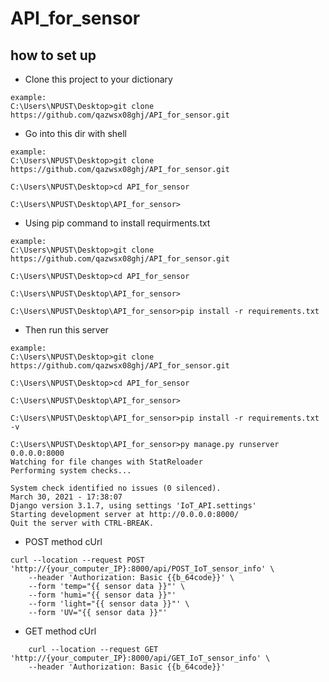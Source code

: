 # API_for_sensor

## how to set up 


* Clone this project to your dictionary 


```shellscript
example:
C:\Users\NPUST\Desktop>git clone https://github.com/qazwsx08ghj/API_for_sensor.git

```

* Go into this dir with shell


```shellscript
example:
C:\Users\NPUST\Desktop>git clone https://github.com/qazwsx08ghj/API_for_sensor.git

C:\Users\NPUST\Desktop>cd API_for_sensor

C:\Users\NPUST\Desktop\API_for_sensor>

```

* Using pip command to install requirments.txt


```shellscript
example:
C:\Users\NPUST\Desktop>git clone https://github.com/qazwsx08ghj/API_for_sensor.git

C:\Users\NPUST\Desktop>cd API_for_sensor

C:\Users\NPUST\Desktop\API_for_sensor>

C:\Users\NPUST\Desktop\API_for_sensor>pip install -r requirements.txt
```

* Then run this server


```shellscript
example:
C:\Users\NPUST\Desktop>git clone https://github.com/qazwsx08ghj/API_for_sensor.git

C:\Users\NPUST\Desktop>cd API_for_sensor

C:\Users\NPUST\Desktop\API_for_sensor>

C:\Users\NPUST\Desktop\API_for_sensor>pip install -r requirements.txt -v

C:\Users\NPUST\Desktop\API_for_sensor>py manage.py runserver 0.0.0.0:8000
Watching for file changes with StatReloader
Performing system checks...

System check identified no issues (0 silenced).
March 30, 2021 - 17:38:07
Django version 3.1.7, using settings 'IoT_API.settings'
Starting development server at http://0.0.0.0:8000/
Quit the server with CTRL-BREAK.

```

* POST method cUrl


```shellscript
curl --location --request POST 'http://{your_computer_IP}:8000/api/POST_IoT_sensor_info' \
    --header 'Authorization: Basic {{b_64code}}' \
    --form 'temp="{{ sensor data }}"' \
    --form 'humi="{{ sensor data }}"'
    --form 'light="{{ sensor data }}"' \
    --form 'UV="{{ sensor data }}"'
```

* GET method cUrl

``` shellscript
    curl --location --request GET 'http://{your_computer_IP}:8000/api/GET_IoT_sensor_info' \
    --header 'Authorization: Basic {{b_64code}}'
```

